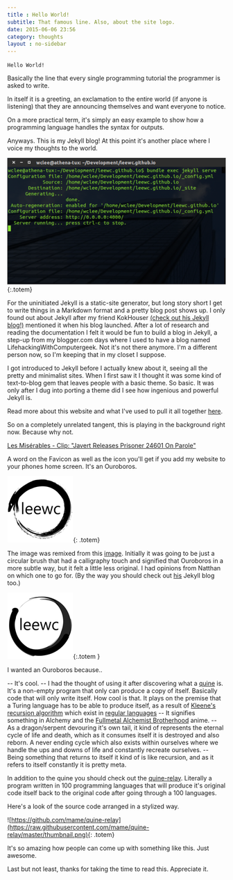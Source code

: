 ```yaml
---
title : Hello World! 
subtitle: That famous line. Also, about the site logo.
date: 2015-06-06 23:56
category: thoughts
layout : no-sidebar
---
```


`Hello World!`

Basically the line that every single programming tutorial the programmer is asked to write. 

In itself it is a greeting, an exclamation to the entire world (if anyone is listening) that they are announcing themselves and want everyone to notice.

On a more practical term, it's simply an easy example to show how a programming language handles the syntax for outputs. 

Anyways. This is my Jekyll blog! At this point it's another place where I voice my thoughts to the world. 

<!-- more -->

![serve](/assets/images/posts/thoughts/serve.png){:.totem}

For the uninitiated Jekyll is a static-site generator, but long story short I get to write things in a Markdown format and a pretty blog post shows up. I only found out about Jekyll after my friend KokHouser [(check out his Jekyll blog!)](obsessivecompulsivemisnomer.com) mentioned it when his blog launched. After a lot of research and reading the documentation I felt it would be fun to build a blog in Jekyll, a step-up from my blogger.com days where I used to have a blog named LifehackingWithComputergeek. Not it's not there anymore. I'm a different person now, so I'm keeping that in my closet I suppose.

I got introduced to Jekyll before I actually knew about it, seeing all the pretty and minimalist sites. When I first saw it I thought it was some kind of text-to-blog gem that leaves people with a basic theme. So basic. It was only after I dug into porting a theme did I see how ingenious and powerful Jekyll is.

Read more about this website and what I've used to pull it all together [here](/site-meta/).



So on a completely unrelated tangent, this is playing in the background right now. Because why not.

<a class="embedly-card" data-card-chrome="0" href="https://www.youtube.com/watch?v=I8WSysB5vKM">Les Misérables - Clip: "Javert Releases Prisoner 24601 On Parole"</a>
<script async src="//cdn.embedly.com/widgets/platform.js" charset="UTF-8"></script>

A word on the Favicon as well as the icon you'll get if you add my website to your phones home screen. It's an Ouroboros. 

![ouroboros-favicon](/assets/leewc-152.png){: .totem}

The image was remixed from this [image](https://ouroboricphilosophy.wordpress.com/tag/ouroboros/). Initially it was going to be just a circular brush that had a calligraphy touch and signified that Ouroboros in a more subtle way, but it felt a little less original. I had opinions from Natthan on which one to go for. (By the way you should check out [his](contraultra.me) Jekyll blog too.)

![brush-favicon](/assets/images/posts/thoughts/brush-leewc-152.png){:.totem }

I wanted an Ouroboros because..

-- It's cool. 
-- I had the thought of using it after discovering what a [quine](http://en.wikipedia.org/wiki/Quine_%28computing%29) is. It's a non-empty program that only can produce a copy of itself. Basically code that will only write itself. How cool is that. It plays on the premise that a Turing language has to be able to produce itself, as a result of [Kleene's recursion algorithm](http://en.wikipedia.org/wiki/Kleene%27s_recursion_theorem) which exist in [regular languages](http://en.wikipedia.org/wiki/Regular_language)
-- It signifies something in Alchemy and the [Fullmetal Alchemist Brotherhood](http://fma.wikia.com/wiki/Ouroboros) anime.
-- As a dragon/serpent devouring it's own tail, it kind of represents the eternal cycle of life and death, which as it consumes itself it is destroyed and also reborn. A never ending cycle which also exists within ourselves where we handle the ups and downs of life and constantly recreate ourselves. 
-- Being something that returns to itself it kind of is like recursion, and as it refers to itself constantly it is pretty meta.

In addition to the quine you should check out the [quine-relay](https://github.com/mame/quine-relay). Literally a program written in 100 programming languages that will produce it's original code itself back to the original code after going through a 100 languages.

Here's a look of the source code arranged in a stylized way. 

![https://github.com/mame/quine-relay](https://raw.githubusercontent.com/mame/quine-relay/master/thumbnail.png){: .totem}

It's so amazing how people can come up with something like this. Just awesome.

Last but not least, thanks for taking the time to read this. Appreciate it.